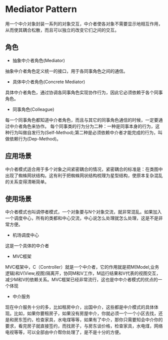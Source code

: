 # Mediator Pattern
用一个中介对象封装一系列的对象交互，中介者使各对象不需要显示地相互作用，从而使其耦合松散，而且可以独立的改变它们之间的交互。

## 角色

- 抽象中介者角色(Mediator)

抽象中介者角色定义统一的接口，用于各同事角色之间的通信。

- 具体中介者角色(Concrete Mediator)

具体中介者角色，通过协调各同事角色实现协作行为，因此它必须依赖于各个同事角色。

- 同事角色(Colleague)

每一个同事角色都知道中介者角色，而且与其它的同事角色通信的时候，一定要通过中介者角色来协作。 每个同事类的行为分为二种：一种是同事本身的行为，这种行为叫做自发行为(Self-Method);第二种是必须依赖中介者才能完成的行为，叫做依赖行为(Dep-Method)。
  
## 应用场景
中介者模式适合用于多个对象之间紧密耦合的情况，紧密耦合的标准是：在类图中出现了蜘蛛网状结构。这有利于把蜘蛛网状结构梳理为星型结构，使原本复杂混乱的关系变得清晰简单。


## 使用场景
中介者模式也叫调停者模式，一个对象要与N个对象交流，就非常混乱。如果加入一个调度中心，所有的类都和中心交流，中心说怎么处理就怎么处理，这是不是非常方便。

- 机场调度中心

这是一个具体的中介者

- MVC框架

MVC框架中，C（Controller）就是一个中介者，它的作用就是把M(Model,业务逻辑)和V(View,视图)隔离开，协同M和V工作，M运行结果和V代表的视图交互，减少M和V的依赖关系。MVC框架已经非常流行，这也是中中介者模式的优点的一个体现

- 中介服务

现在中介服务十分的多，比如租房中介，出国中介，这些都是中介模式的具体体现。比如，如果你要租房子，如果没有房屋中介，你就必须一个一个小区去找，还是和房东签约，检查家具，水电煤等等，如果有了中介，那你只需要知会中介你的要求，看完房子就直接签约，而找房子，与房东谈价格，检查家具，水电煤，网络电视等等，可以全部由中介帮你处理了，是不是十分的方便。